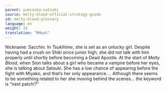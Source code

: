 ```yaml
---
parent: yumizuka-satsuki
source: melty-blood-official-strategy-guide
id: melty-blood-glossary
language: en
weight: 33
translation: "RHuot"
---
```


Nickname: Sacchin. In *Tsukihime*, she is set as an unlucky girl. Despite having had a crush on Shiki since junior high, she did not talk with him properly until shortly before becoming a Dead Apostle. At the start of *Melty Blood*, when Sion talks about a girl who became a vampire before her eyes, she is talking about Satsuki. She has a low chance of appearing before the fight with Miyako, and that’s her only appearance…. Although there seems to be something related to her she moving behind the scenes… the keyword is “next patch!?”
